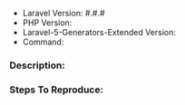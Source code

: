 - Laravel Version: #.#.#
- PHP Version:
- Laravel-5-Generators-Extended Version:
- Command:

### Description:


### Steps To Reproduce:
